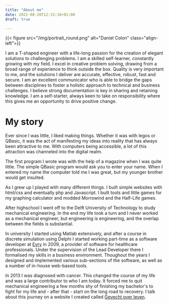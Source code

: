 ```yaml
---
title: "About me"
date: 2022-08-20T12:15:18+01:00
draft: true

---
```


{{< figure src="/img/portrait_round.png" alt="Daniel Colon" class="align-left">}}

I am a T-shaped engineer with a life-long passion for the creation of elegant
solutions to challenging problems. I am a skilled self-learner, constantly
growing with my field. I excel in creative problem solving, drawing from a
broad range of experience to think outside the box. Quality is very important
to me, and the solutions I deliver are accurate, effective, robust, fast and
secure. I am an excellent communicator who is able to bridge the gaps between
disciplines to foster a	holistic approach to technical and business
challenges. I believe strong documentation is key in sharing and retaining
knowledge. I am a self-starter, always keen to take on responsibility where
this gives me an opportunity to	drive positive change.

# My story

Ever since I was little, I liked making things. Whether it was with legos or
QBasic, it was the act of manifesting my ideas into reality that has always been
attractive to me. With computers being accessible, a lot of this attraction was
channeled into the digital realm.

The first program I wrote was with the help of a magazine when I was quite
little. The simple QBasic program would ask you to enter your name. When I
entered my name the computer told me I was great, but my younger brother would
get insulted.

As I grew up I played with many different things. I built simple websites with
html/css and eventually php and Javascript. I built tools and little games for
my graphing calculator and modded Morrowind and the Half-Life games.

After highschool I went off to the Delft University of Technology to study
mechanical engineering. In the end my life took a turn and I never worked as a
mechanical engineer, but engineering is engineering, and the overlap between the
fields is substantial.

In university I started using Matlab extensively, and after a course in
discrete simulation using Delphi I started working part-time as a software
developer at [Evry](https://www.evry.nl/) in 2009, a provider of software for
healthcare professionals. Under the supervision of the Lead Developer there I
formalised my skills in a business environment. Thoughout the years I designed
and implemented various sub-sections of the software, as well as a number of
in-house web-based tools.

In 2013 I was diagnosed with cancer. This changed the course of my life and was
a large contributor to who I am today. It forced me to quit mechanical
engineering a few months shy of finishing my bachelor's to fight for my life
and - after that - start on the long road to recovery. I talk about this journey
on a website I created called
[Gevecht over leven](https://gevechtoverleven.nl/en/).

